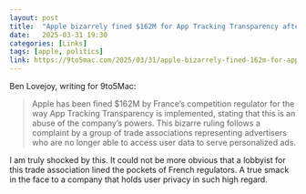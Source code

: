 ```yaml
---
layout: post
title:  "Apple bizarrely fined $162M for App Tracking Transparency after advertisers complained"
date:   2025-03-31 19:30
categories: [Links]
tags: [apple, politics]
link: https://9to5mac.com/2025/03/31/apple-bizarrely-fined-162m-for-app-tracking-transparency-after-advertisers-complained/
---
```


Ben Lovejoy, writing for 9to5Mac:

>Apple has been fined $162M by France’s competition regulator for the way App Tracking Transparency is implemented, stating that this is an abuse of the company’s powers.
This bizarre ruling follows a complaint by a group of trade associations representing advertisers who are no longer able to access user data to serve personalized ads.

I am truly shocked by this. It could not be more obvious that a lobbyist for this trade association lined the pockets of French regulators. A true smack in the face to a company that holds user privacy in such high regard.
